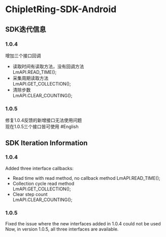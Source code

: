 # ChipletRing-SDK-Android
## SDK迭代信息
### 1.0.4
增加三个接口回调

- 读取时间有读取方法，没有回调方法  
 LmAPI.READ_TIME();
- 采集周期读取方法  
 LmAPI.GET_COLLECTION();
- 清除步数  
 LmAPI.CLEAR_COUNTING();
### 1.0.5
修复1.0.4反馈的新增接口无法使用问题  
现在1.0.5三个接口皆可使用
#English
## SDK Iteration Information
### 1.0.4
Added three interface callbacks:

- Read time with read method, no callback method
LmAPI.READ_TIME();
- Collection cycle read method  
LmAPI.GET_COLLECTION();
- Clear step count  
LmAPI.CLEAR_COUNTING();
### 1.0.5
Fixed the issue where the new interfaces added in 1.0.4 could not be used
Now, in version 1.0.5, all three interfaces are available.